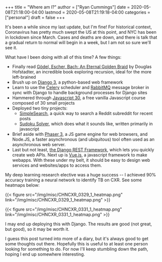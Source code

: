+++
title = "Where am I?"
author = ["Ryan Cummings"]
date = 2020-05-08T21:18:00-04:00
lastmod = 2020-05-08T21:19:18-04:00
categories = ["personal"]
draft = false
+++

It's been a while since my last update, but I'm fine! For historical context, Coronavirus has pretty much swept the US at this point, and NYC has been in lockdown since March. Cases and deaths are down, and there is talk that a gradual return to normal will begin in a week, but I am not so sure we'll see it.

What have I been doing with all of this time? A few things:

-   Finally read [Gödel, Escher, Bach: An Eternal Golden Braid](https://www.amazon.com/G%C3%B6del-Escher-Bach-Eternal-Golden/dp/0465026567) by Douglas Hofstadter, an incredible book exploring recursion, ideal for the more left-brained
-   Brush up on [Django 3](https://www.djangoproject.com/), a python-based web framework
-   Learn to use the [Celery](http://www.celeryproject.org/) scheduler and [RabbitMQ](https://www.rabbitmq.com/) message broker in sync with Django to handle background processes for Django sites
-   Hammered through [Javascript 30](https://javascript30.com/), a free vanilla Javascript course composed of 30 small projects
-   Deployed two tiny projects:
    -   [SimpleSearch](http://app.ryanwcummings.com/simplesearch/), a quick way to search a Reddit subreddit for recent posts
    -   [Sudoku Solver](http://app.ryanwcummings.com/sudoku/), which does what it sounds like, written primarily in javascript
-   Brief aside with [Phaser 3](http://www.phaser.io), a JS game engine for web browsers, and Node.JS, a faster asynchronous (and ubiquitous) tool often used as an asynchronous web server.
-   Last but not least, [the Django REST Framework](https://www.django-rest-framework.org/), which lets you quickly create web APIs. Next up is [Vue.js](https://vuejs.org/), a javascript framework to make webapps. With these under my belt, it should be easy to design web services and websites/apps to access them.

My deep learning research elective was a huge success -- I achieved 90% accuracy training a neural network to identify TB on CXR. See some heatmaps below:

{{< figure src="/img/misc/CHNCXR_0329_1_heatmap.png" link="/img/misc/CHNCXR_0329_1_heatmap.png" >}}

{{< figure src="/img/misc/CHNCXR_0331_1_heatmap.png" link="/img/misc/CHNCXR_0331_1_heatmap.png" >}}

I may end up deploying this with Django. The results are good (not great, but good), so it may be worth it.

I guess this post turned into more of a diary, but it's always good to get some thoughts out there. Hopefully this is useful to at least one person looking for something to do. For now I'll keep stumbling down the path, hoping I end up somewhere interesting.
